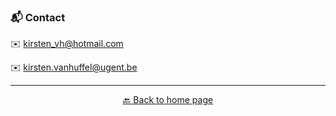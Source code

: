 ### 📬 Contact

✉️ kirsten_vh@hotmail.com

✉️ kirsten.vanhuffel@ugent.be

---------------------------
<div align="center">
 
[🔙 Back to home page](https://kirstvh.github.io)
 
</div>
 
